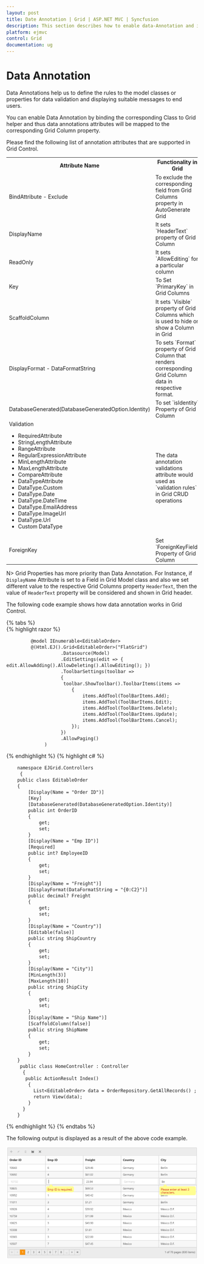 ```yaml
---
layout: post
title: Date Annotation | Grid | ASP.NET MVC | Syncfusion
description: This section describes how to enable data-Annotation and its functionalities and how data annotation works in Grid Control. 
platform: ejmvc
control: Grid
documentation: ug
---
```

#  Data Annotation

Data Annotations help us to define the rules to the model classes or properties for data validation and displaying suitable messages to end users.

You can enable Data Annotation by binding the corresponding Class to Grid helper and thus data annotations attributes will be mapped to the corresponding Grid Column property.

Please find the following list of annotation attributes that are supported in Grid Control.

<table>
  <tr>
     <th>Attribute Name</th>
     <th>Functionality in Grid</th>
  </tr>
  <tr>
     <td>BindAttribute - Exclude</td>
     <td>To exclude the corresponding field from Grid Columns property in AutoGenerate Grid</td>
  </tr>
  <tr>
     <td>DisplayName</td>
     <td>It sets `HeaderText` property of Grid Column</td>
  </tr>
  <tr>
     <td>ReadOnly</td>
     <td>It sets `AllowEditing` for a particular column</td>
  </tr>
  <tr>
     <td>Key</td>
     <td>To Set `PrimaryKey` in Grid Columns</td>
   </tr>
   <tr>
     <td>ScaffoldColumn</td>
     <td>It sets `Visible` property of Grid Columns which is used to hide or show a Column in Grid</td>
   </tr>
   <tr>
     <td>DisplayFormat - DataFormatString</td>
     <td>To sets `Format` property of Grid Column that renders corresponding Grid Column data in respective format.</td>
   </tr>
   <tr>
     <td>DatabaseGenerated(DatabaseGeneratedOption.Identity)</td>
     <td>To set `isIdentity` Property of Grid Column</td></tr>
   <tr>
     <td>Validation
       <ul>
          <li>RequiredAttribute</li>
          <li>StringLengthAttribute</li>
          <li>RangeAttribute</li>
          <li>RegularExpressionAttribute</li>
          <li>MinLengthAttribute</li>
          <li>MaxLengthAttribute</li>
          <li>CompareAttribute</li>
          <li>DataTypeAttribute</li>
          <li>DataType.Custom</li>
          <li>DataType.Date</li>
          <li>DataType.DateTime</li>
          <li>DataType.EmailAddress</li>
          <li>DataType.ImageUrl</li>
          <li>DataType.Url</li>
          <li>Custom DataType </li>   
      </ul>
     </td>
     <td>The data annotation validations attribute would used as `validation rules` in Grid CRUD operations</td>
   </tr>
   <tr>
   <td>ForeignKey</td>
   <td>Set `ForeignKeyField` Property of Grid Column</td></tr>   
</table>        


N> Grid Properties has more priority than Data Annotation. For Instance, if `DisplayName` Attribute is set to a Field in Grid Model class and also we set different value to the respective Grid Columns property `HeaderText`, then the value of `HeaderText` property will be considered and shown in Grid header.

The following code example shows how data annotation works in Grid Control.

{% tabs %}  
{% highlight razor %}

             @model IEnumerable<EditableOrder>
             @(Html.EJ().Grid<EditableOrder>("FlatGrid")
                        .Datasource(Model)
                        .EditSettings(edit => { edit.AllowAdding().AllowDeleting().AllowEditing(); })
                        .ToolbarSettings(toolbar =>
                        {
                         toolbar.ShowToolbar().ToolbarItems(items =>
                            {
                                items.AddTool(ToolBarItems.Add);
                                items.AddTool(ToolBarItems.Edit);
                                items.AddTool(ToolBarItems.Delete);
                                items.AddTool(ToolBarItems.Update);
                                items.AddTool(ToolBarItems.Cancel);
                            });
                        })
                        .AllowPaging()
                  )
{% endhighlight  %}
{% highlight c# %}
            
        namespace EJGrid.Controllers
         {
        public class EditableOrder
        {
            [Display(Name = "Order ID")]
            [Key]
            [DatabaseGenerated(DatabaseGeneratedOption.Identity)]
            public int OrderID
            {
                get;
                set;
            }
            [Display(Name = "Emp ID")]
            [Required]
            public int? EmployeeID
            {
                get;
                set;
            }
            [Display(Name = "Freight")]
            [DisplayFormat(DataFormatString = "{0:C2}")]
            public decimal? Freight
            {
                get;
                set;
            }
            [Display(Name = "Country")]
            [Editable(false)]
            public string ShipCountry
            {
                get;
                set;
            }
            [Display(Name = "City")]
            [MinLength(3)]
            [MaxLength(10)]
            public string ShipCity
            {
                get;
                set;
            }
            [Display(Name = "Ship Name")]
            [ScaffoldColumn(false)]
            public string ShipName
            {
                get;
                set;
            }
        }
         public class HomeController : Controller
          {
           public ActionResult Index()
            {
              List<EditableOrder> data = OrderRepository.GetAllRecords() ;
              return View(data);
            }
          }
        }
{% endhighlight  %}
{% endtabs %}  
          
The following output is displayed as a result of the above code example.

 ![Date annotation in asp.net mvc grid control](Data-Annotation_images/Data-Annotation_img1.png)